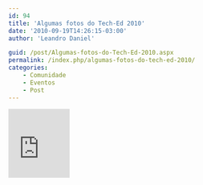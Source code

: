 ```yaml
---
id: 94
title: 'Algumas fotos do Tech-Ed 2010'
date: '2010-09-19T14:26:15-03:00'
author: 'Leandro Daniel'

guid: /post/Algumas-fotos-do-Tech-Ed-2010.aspx
permalink: /index.php/algumas-fotos-do-tech-ed-2010/
categories:
    - Comunidade
    - Eventos
    - Post
---
```


<iframe frameborder="0" marginheight="0" marginwidth="0" scrolling="no" src="http://cid-682bb4abc622d264.photos.live.com/embedalbum.aspx/Tech-Ed%202010" style="padding-bottom: 0px; background-color: #fcfcfc; padding-left: 0px; width: 122px; padding-right: 0px; height: 137px; padding-top: 0px" title="Preview"></iframe>